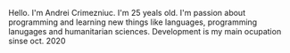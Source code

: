 Hello. I'm Andrei Crimezniuc. I'm 25 yeals old. I'm passion about programming and learning new things like languages, programming lanugages and humanitarian sciences. Development is my main ocupation sinse oct. 2020 <br>
